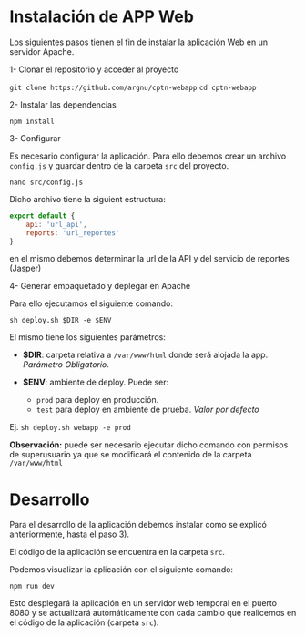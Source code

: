 # Instalación de APP Web

Los siguientes pasos tienen el fin de instalar la aplicación Web en un servidor Apache.

1- Clonar el repositorio y acceder al proyecto

`git clone https://github.com/argnu/cptn-webapp`
`cd cptn-webapp`

2- Instalar las dependencias

`npm install`

3- Configurar

Es necesario configurar la aplicación. Para ello debemos crear un archivo `config.js` y guardar dentro de la carpeta `src` del proyecto.

`nano src/config.js`

Dicho archivo tiene la siguient estructura:

```javascript
export default {
    api: 'url_api',
    reports: 'url_reportes'
}
```

en el mismo debemos determinar la url de la API y del servicio de reportes (Jasper)

4- Generar empaquetado y deplegar en Apache

Para ello ejecutamos el siguiente comando:

`sh deploy.sh $DIR -e $ENV`

El mismo tiene los siguientes parámetros:

* **$DIR**: carpeta relativa a `/var/www/html` donde será alojada la app. *Parámetro Obligatorio*.

* **$ENV**: ambiente de deploy. Puede ser: 
    * `prod` para deploy en producción.
    * `test` para deploy en ambiente de prueba. *Valor por defecto*

Ej. `sh deploy.sh webapp -e prod`

**Observación:** puede ser necesario ejecutar dicho comando con permisos de superusuario ya que se modificará el contenido de la carpeta `/var/www/html`



# Desarrollo

Para el desarrollo de la aplicación debemos instalar como se explicó anteriormente, hasta el paso 3).

El código de la aplicación se encuentra en la carpeta `src`.

Podemos visualizar la aplicación con el siguiente comando:

`npm run dev`

Esto desplegará la aplicación en un servidor web temporal en el puerto 8080 y se actualizará automáticamente con cada cambio que realicemos en el código de la aplicación (carpeta `src`).